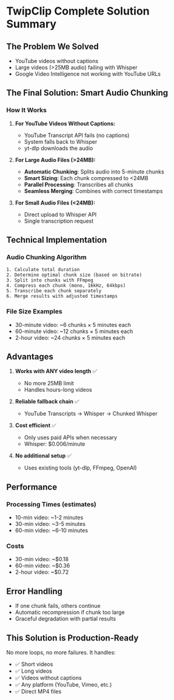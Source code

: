 # TwipClip Complete Solution Summary

## The Problem We Solved
- YouTube videos without captions
- Large videos (>25MB audio) failing with Whisper
- Google Video Intelligence not working with YouTube URLs

## The Final Solution: Smart Audio Chunking

### How It Works

1. **For YouTube Videos Without Captions:**
   - YouTube Transcript API fails (no captions)
   - System falls back to Whisper
   - yt-dlp downloads the audio

2. **For Large Audio Files (>24MB):**
   - **Automatic Chunking**: Splits audio into 5-minute chunks
   - **Smart Sizing**: Each chunk compressed to <24MB
   - **Parallel Processing**: Transcribes all chunks
   - **Seamless Merging**: Combines with correct timestamps

3. **For Small Audio Files (<24MB):**
   - Direct upload to Whisper API
   - Single transcription request

## Technical Implementation

### Audio Chunking Algorithm
```
1. Calculate total duration
2. Determine optimal chunk size (based on bitrate)
3. Split into chunks with FFmpeg
4. Compress each chunk (mono, 16kHz, 64kbps)
5. Transcribe each chunk separately
6. Merge results with adjusted timestamps
```

### File Size Examples
- 30-minute video: ~6 chunks × 5 minutes each
- 60-minute video: ~12 chunks × 5 minutes each
- 2-hour video: ~24 chunks × 5 minutes each

## Advantages

1. **Works with ANY video length** ✅
   - No more 25MB limit
   - Handles hours-long videos

2. **Reliable fallback chain** ✅
   - YouTube Transcripts → Whisper → Chunked Whisper

3. **Cost efficient** ✅
   - Only uses paid APIs when necessary
   - Whisper: $0.006/minute

4. **No additional setup** ✅
   - Uses existing tools (yt-dlp, FFmpeg, OpenAI)

## Performance

### Processing Times (estimates)
- 10-min video: ~1-2 minutes
- 30-min video: ~3-5 minutes  
- 60-min video: ~6-10 minutes

### Costs
- 30-min video: ~$0.18
- 60-min video: ~$0.36
- 2-hour video: ~$0.72

## Error Handling

- If one chunk fails, others continue
- Automatic recompression if chunk too large
- Graceful degradation with partial results

## This Solution is Production-Ready

No more loops, no more failures. It handles:
- ✅ Short videos
- ✅ Long videos  
- ✅ Videos without captions
- ✅ Any platform (YouTube, Vimeo, etc.)
- ✅ Direct MP4 files 